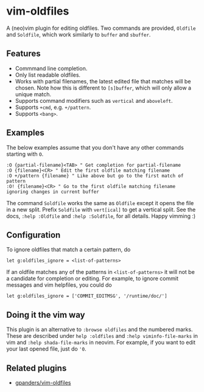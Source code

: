 # vim-oldfiles

A (neo)vim plugin for editing oldfiles. Two commands are provided, `Oldfile` and
`Soldfile`, which work similarly to `buffer` and `sbuffer`.

## Features

- Commmand line completion.
- Only list readable oldfiles.
- Works with partial filenames, the latest edited file that matches will be
  chosen. Note how this is different to `[s]buffer`, which will only allow a
  unique match.
- Supports command modifiers such as `vertical` and `aboveleft`.
- Supports `+cmd`, e.g. `+/pattern`.
- Supports `<bang>`.

## Examples

The below examples assume that you don't have any other commands starting with
`O`.

```vim
:O {partial-filename}<TAB> " Get completion for partial-filename
:O {filename}<CR> " Edit the first oldfile matching filename
:O +/pattern {filename} " Like above but go to the first match of pattern
:O! {filename}<CR> " Go to the first oldfile matching filename ignoring changes in current buffer
```

The command `Soldfile` works the same as `Oldfile` except it opens the file in a
new split. Prefix `Soldfile` with `vert[ical]` to get a vertical split. See the
docs, `:help :Oldfile` and `:help :Soldfile`, for all details. Happy vimming :)

## Configuration

To ignore oldfiles that match a certain pattern, do

```vim
let g:oldfiles_ignore = <list-of-patterns>
```

If an oldfile matches any of the patterns in `<list-of-patterns>` it will not be
a candidate for completion or editing. For example, to ignore commit messages
and vim helpfiles, you could do

```vim
let g:oldfiles_ignore = ['COMMIT_EDITMSG', '/runtime/doc/']
```

## Doing it the vim way

This plugin is an alternative to `:browse oldfiles` and the numbered marks.
These are described under `help :oldfiles` and `:help viminfo-file-marks` in vim
and `:help shada-file-marks` in neovim. For example, if you want to edit your
last opened file, just do `'0`.

## Related plugins

- [gpanders/vim-oldfiles](https://github.com/gpanders/vim-oldfiles)
